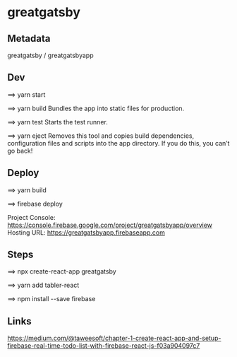 # greatgatsby

## Metadata
greatgatsby / greatgatsbyapp

## Dev

==> yarn start

==> yarn build 
Bundles the app into static files for production.

==> yarn test 
Starts the test runner.

==> yarn eject 
Removes this tool and copies build dependencies, configuration files and scripts into the app directory. If you do this, you can’t go back!



## Deploy
==> yarn build

==> firebase deploy


Project Console: https://console.firebase.google.com/project/greatgatsbyapp/overview
Hosting URL: https://greatgatsbyapp.firebaseapp.com

## Steps

==> npx create-react-app greatgatsby


==> yarn add tabler-react

==> npm install --save firebase


## Links

https://medium.com/@taweesoft/chapter-1-create-react-app-and-setup-firebase-real-time-todo-list-with-firebase-react-js-f03a904097c7